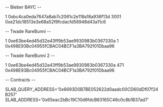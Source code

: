 -- Bieber BAYC --

1
0xbc4ca0eda7647a8ab7c2061c2e118a18a936f13d
3001
0xe21dc18513e3e68a52f9fcdacfd56948d43a11c6



-- Twade RareBunni --

1
0xe63be4ed45d32e43ff9b53ae9930983b0367330a
1
0x498E93Bc04955fCBAC04BCF1a3BA792f01Dbaa96



-- Twade RareBunni 2 --

1
0xe63be4ed45d32e43ff9b53ae9930983b0367330a
471
0x498E93Bc04955fCBAC04BCF1a3BA792f01Dbaa96













-- Contracts --

SLAB_QUERY_ADDRESS='0x6693D0B7BE052622d0aadc00CD60dDf07f24B257'
SLAB_ADDRESS='0x65eac2bBc19C10d6fdcB83165C46c0c8b1B37ad7'